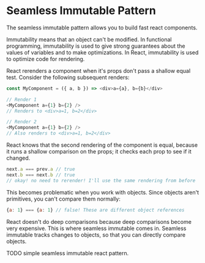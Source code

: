# Seamless Immutable Pattern

The seamless immutable pattern allows you to build fast react components.

Immutability means that an object can't be modified. In functional programming, immutability is used
to give strong guarantees about the values of variables and to make optimizations. In React, immutability
is used to optimize code for rendering.

React rerenders a component when it's props don't pass a shallow equal test. Consider the following subsequent renders:

```javascript
const MyComponent = ({ a, b }) => <div>a={a}, b={b}</div>

// Render 1
<MyComponent a={1} b={2} />
// Renders to <div>a=1, b=2</div>

// Render 2
<MyComponent a={1} b={2} />
// Also renders to <div>a=1, b=2</div>
```

React knows that the second rendering of the component is equal, because it runs a shallow comparison on the props; it
checks each prop to see if it changed.

```javascript
next.a === prev.a // true
next.b === next.b // true
// okay! no need to rerender! I'll use the same rendering from before
```

This becomes problematic when you work with objects. Since objects aren't primitives, you can't compare them normally:
```javascript
{a: 1} === {a: 1} // false! These are different object references
```

React doesn't do deep comparisons because deep comparisons become very expensive. This is where seamless immutable comes in.
Seamless immutable tracks changes to objects, so that you can directly compare objects.

TODO simple seamless immutable react pattern.
